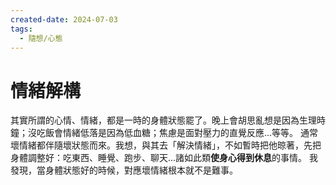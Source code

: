 ```yaml
---
created-date: 2024-07-03
tags:
  - 隨想/心態
---
```

# 情緒解構
其實所謂的心情、情緒，都是一時的身體狀態罷了。晚上會胡思亂想是因為生理時鐘；沒吃飯會情緒低落是因為低血糖；焦慮是面對壓力的直覺反應...等等。
通常壞情緒都伴隨壞狀態而來。我想，與其去「解決情緒」，不如暫時把他晾著，先把身體調整好：吃東西、睡覺、跑步、聊天...諸如此類**使身心得到休息**的事情。
我發現，當身體狀態好的時候，對應壞情緒根本就不是難事。